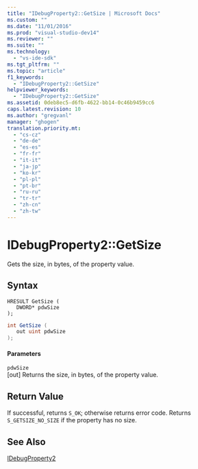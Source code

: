 ```yaml
---
title: "IDebugProperty2::GetSize | Microsoft Docs"
ms.custom: ""
ms.date: "11/01/2016"
ms.prod: "visual-studio-dev14"
ms.reviewer: ""
ms.suite: ""
ms.technology: 
  - "vs-ide-sdk"
ms.tgt_pltfrm: ""
ms.topic: "article"
f1_keywords: 
  - "IDebugProperty2::GetSize"
helpviewer_keywords: 
  - "IDebugProperty2::GetSize"
ms.assetid: 0deb8ec5-d6fb-4622-bb14-0c46b9459cc6
caps.latest.revision: 10
ms.author: "gregvanl"
manager: "ghogen"
translation.priority.mt: 
  - "cs-cz"
  - "de-de"
  - "es-es"
  - "fr-fr"
  - "it-it"
  - "ja-jp"
  - "ko-kr"
  - "pl-pl"
  - "pt-br"
  - "ru-ru"
  - "tr-tr"
  - "zh-cn"
  - "zh-tw"
---
```

# IDebugProperty2::GetSize
Gets the size, in bytes, of the property value.  
  
## Syntax  
  
```cpp#  
HRESULT GetSize (   
   DWORD* pdwSize  
);  
```  
  
```c#  
int GetSize (   
   out uint pdwSize  
);  
```  
  
#### Parameters  
 `pdwSize`  
 [out] Returns the size, in bytes, of the property value.  
  
## Return Value  
 If successful, returns `S_OK`; otherwise returns error code. Returns `S_GETSIZE_NO_SIZE` if the property has no size.  
  
## See Also  
 [IDebugProperty2](../../../extensibility/debugger/reference/idebugproperty2.md)